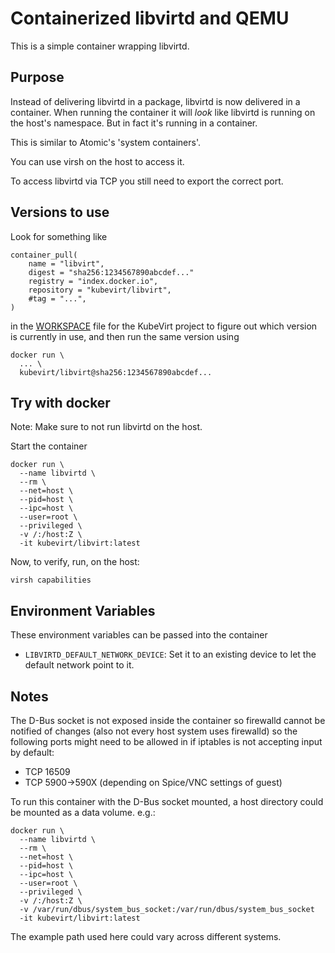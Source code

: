 # Containerized libvirtd and QEMU

This is a simple container wrapping libvirtd.

## Purpose

Instead of delivering libvirtd in a package, libvirtd is
now delivered in a container.
When running the container it will _look_ like libvirtd is
running on the host's namespace. But in fact it's running
in a container.

This is similar to Atomic's 'system containers'.

You can use virsh on the host to access it.

To access libvirtd via TCP you still need to export
the correct port.

## Versions to use

Look for something like

    container_pull(
        name = "libvirt",
        digest = "sha256:1234567890abcdef..."
        registry = "index.docker.io",
        repository = "kubevirt/libvirt",
        #tag = "...",
    )

in the
[WORKSPACE](https://github.com/kubevirt/kubevirt/blob/master/WORKSPACE)
file for the KubeVirt project to figure out which version is currently
in use, and then run the same version using

    docker run \
      ... \
      kubevirt/libvirt@sha256:1234567890abcdef...

## Try with docker

Note: Make sure to not run libvirtd on the host.

Start the container

    docker run \
      --name libvirtd \
      --rm \
      --net=host \
      --pid=host \
      --ipc=host \
      --user=root \
      --privileged \
      -v /:/host:Z \
      -it kubevirt/libvirt:latest

Now, to verify, run, on the host:

    virsh capabilities

## Environment Variables

These environment variables can be passed into the container

* `LIBVIRTD_DEFAULT_NETWORK_DEVICE`: Set it to an existing device
  to let the default network point to it.

## Notes

The D-Bus socket is not exposed inside the container
so firewalld cannot be notified of changes (also
not every host system uses firewalld) so the following
ports might need to be allowed in if iptables is not
accepting input by default:

  * TCP 16509
  * TCP 5900->590X (depending on Spice/VNC settings of guest)

To run this container with the D-Bus socket mounted, a host
directory could be mounted as a data volume. e.g.:

    docker run \
      --name libvirtd \
      --rm \
      --net=host \
      --pid=host \
      --ipc=host \
      --user=root \
      --privileged \
      -v /:/host:Z \
      -v /var/run/dbus/system_bus_socket:/var/run/dbus/system_bus_socket
      -it kubevirt/libvirt:latest

The example path used here could vary across different systems.

